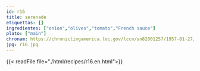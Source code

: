 ```yaml
---
id: r16
title: serenade
etiquettas: []
ingredientes: ["onion","olives","tomato","French sauce"]
plato: ["main"]
chronam: https://chroniclingamerica.loc.gov/lccn/sn82001257/1957-01-27/ed-1/seq-5/
jpg: r16.jpg
---
```


{{< readFile file="./html/recipes/r16.en.html">}}